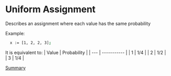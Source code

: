 # Uniform Assignment

Describes an assignment where each value has the same probability

Example:
```sh
  x := [1, 2, 2, 3];
```

It is equivalent to:
| Value | Probability |
| --- | ----------- |
| 1 | 1/4 |
| 2 | 1/2 |
| 3 | 1/4 |

[Summary](https://github.com/gleisonsdm/Kuifje-Documentation)
